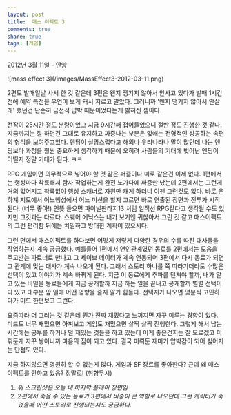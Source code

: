 ```yaml
---
layout: post
title:  매스 이펙트 3 
comments: true
share: true
tags: [게임]
---
```

<p class="meta">2012년 3월 11일 - 안양</p>
![mass effect 3](/images/MassEffect3-2012-03-11.png)

2편도 발매일날 사서 한 것 같은데 3편은 왠지 땡기지 않아서 안사고 있다가 발매 1시간 전에 예약 특전을 우연이 보게 돼서 지르고 말았다.  그러니까 '왠지 땡기지 않아서 안살래' 했던건 단순히 금전적 압박 때문이었다는게 밝혀진 셈이다. 

전작이 25시간 정도 분량이었고 지금 9시간째 접어들었으니 절반 정도 진행한 것 같다. 지금까지는 잘 하던건 그대로 유지하고 짜증나는 부분은 없애는 전형적인 성공하는 속편의 형식을 보여주고있다. 엔딩이 실망스럽다고 해외나 우리나라나 말이 많던데 나는 엔딩보다 과정을 훨씬 중요하게 생각하기 때문에 오히려 사람들의 기대에 벗어난 엔딩이 어떨지 정말 기대가 된다. ㅋㅋ

RPG 게임이면 의무적으로 넣어야 할 것 같은 퍼즐이나 미로 같은건 이제 없다. 1편에서는 행성마다 착륙해서 탐사 작업하는게 완전 노가다에 짜증만 났는데 2편에서는 그런게 거의 없어지고 착륙없이 행성 스캐너로 자원만 캐게 하더니 이젠 그런것도 없다. 바로 은하계 지도에서 어느행성에서 어느 미션을 할지 고르면 바로 연출된 장면과 전투가 시작된다. (너무 좋아!) 언뜻 들으면 파이널판타지13 처럼 일직선 RPG같다고 생각될 수도 있지만 그것과는 다르다. 스퀘어 에닉스는 내가 보기엔 귀찮아서 그런 것 같고 매스이펙트의 그런 편리함 뒤에는 치밀하고 방대한 계획이 있으시다. 

그런 면에서 매스이펙트를 하다보면 어떻게 저렇게 다양한 경우의 수를 따진 대사들을 작업하는지 계속 궁금했다. 예를들어 1편에서 연인관계였던 동료를 2편에서는 도움을 주고받는 파트너로 만나고 그 세이브 데이터가 계속 연동되어 3편에서 다시 동료가 되면 그 관계에 맞는 대사가 계속 나오게 된다. 그래서 스토리 하나를 쭉 따라가더라도 수많은 선택이 있고 이야기가 계속 바뀌게 된다. 지금 이 동료에게 추파를 던져야 할까, 내가 알고 있는 비밀을 동료들에게 지금 공개할까 지금 하는 일을 끝내고 공개할까 별별 선택이 다 있고 대부분 앞 일에 어떤 영향을 줄지 알기 힘들다. 선택지가 나오면 몇분씩 고민하다가 미드 한편보고 그런다. 

요즘따라 더 그러는 것 같은데 뭔가 진짜 재밌다고 느껴지면 자꾸 미루는 경향이 있다. 미드도 너무 재밌으면 아껴보고 게임도 재밌으면 살짝 살짝 진행한다. 그렇게 해서 남는 시간에는 공부를 하거나 덜 재밌는 것들을 하고 있는데 이게 좋은건지는 잘 모르겠고 미뤄둔게 자꾸 쌓이니까 마음의 짐이 되고 있다. 결국 미뤄둔 재미가 압박감이 되어 싫어지는 단점도 있다. 

지금 하지않으면 영원히 할 수 없는게 많다. 게임과 SF 장르를 좋아한다? 근데 왜 매스이펙트를 안하고 있음? 정말로! (취향무시)

1. *위 스크린샷은 오늘 내 마지막 플레이 장면임*
2. *2편에서 죽을 수 있는 동료가 3편에서 비중이 큰 역할로 나오던데 그런 캐릭터가 죽었을때 어떤 스토리로 진행되는지도 궁금하다.*
